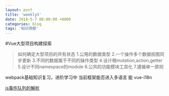 ```yaml
---
layout: post
title: 'weekly5'
date: 2018-5-7 08:00:00 +0800
categories: blog
tags: '知识周报'
---
```

#Vue大型项目构建探索
>   如何确定大型项目的共有状态
>   1.公用的数据类型
>   2.一个操作多个数据视图同步更新
>   3.不同的数据属于不同的操作类型
>   4.设计根mutation,action,getter
>   5.设计不同namespace的module
>   6.公共的功能模块工具化
>   7.遵循单一原则

webpack基础知识复习，进阶学习中
当前框架能否进入多语言 能 vue-i18n

[js事件队列的解析](https://juejin.im/post/5aa8a07cf265da238a3022a4)

